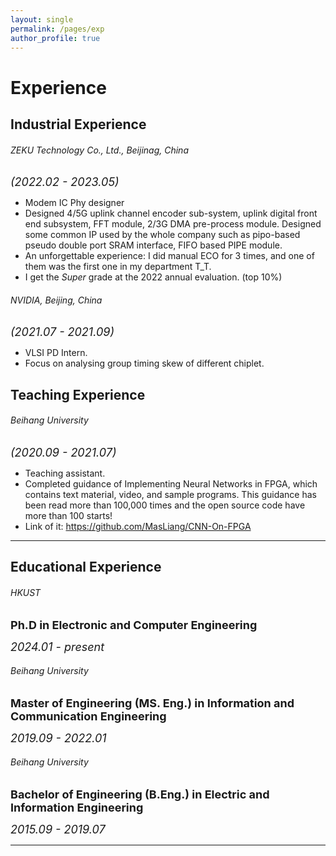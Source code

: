 ```yaml
---
layout: single
permalink: /pages/exp
author_profile: true
---
```

# Experience

## Industrial Experience 

###### ZEKU Technology Co., Ltd., Beijinag, China
*<font size=4>(2022.02 - 2023.05) </font>* 
- Modem IC Phy designer
- Designed 4/5G uplink channel encoder sub-system, uplink digital front end subsystem, FFT module, 2/3G DMA pre-process module. Designed some common IP used by the whole company such as pipo-based pseudo double port SRAM interface, FIFO based PIPE module. 
- An unforgettable experience: I did manual ECO for 3 times, and one of them was the first one in my department T_T.
- I get the *Super* grade at the 2022 annual evaluation. (top 10%)

###### NVIDIA, Beijing, China 
*<font size=4>(2021.07 - 2021.09) </font>*
- VLSI PD Intern.
- Focus on analysing group timing skew of different chiplet. 

## Teaching Experience

###### Beihang University
*<font size=4>(2020.09 - 2021.07)</font>* 

- Teaching assistant.
- Completed guidance of Implementing Neural Networks in FPGA, which contains text material, video, and sample programs. This guidance has been read more than 100,000 times and the open source code have more than 100 starts!
- Link of it: https://github.com/MasLiang/CNN-On-FPGA

___

##  Educational Experience 

###### HKUST

**<font size=4>Ph.D in Electronic and Computer Engineering</font>**

*<font size=4>2024.01 - present</font>* 

###### Beihang University

**<font size=4>Master of Engineering (MS. Eng.) in Information and Communication Engineering</font>**

*<font size=4>2019.09 - 2022.01</font>* 

###### Beihang University

**<font size=4>Bachelor of Engineering (B.Eng.) in Electric and Information Engineering</font>**

*<font size=4>2015.09 - 2019.07</font>* 

___
